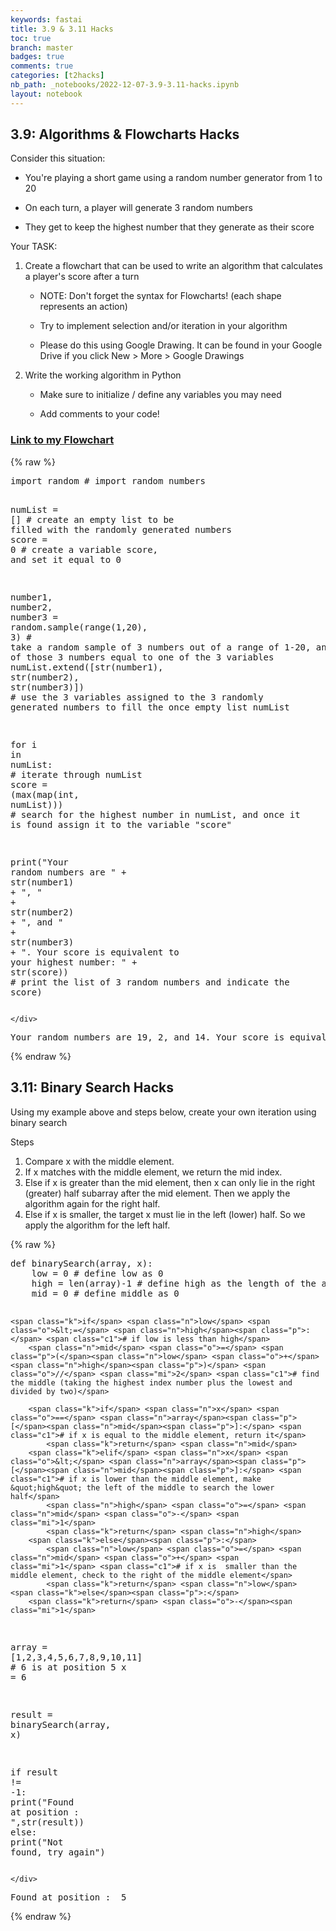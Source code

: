 ```yaml
---
keywords: fastai
title: 3.9 & 3.11 Hacks
toc: true
branch: master
badges: true
comments: true
categories: [t2hacks]
nb_path: _notebooks/2022-12-07-3.9-3.11-hacks.ipynb
layout: notebook
---
```


<!--
#################################################
### THIS FILE WAS AUTOGENERATED! DO NOT EDIT! ###
#################################################
# file to edit: _notebooks/2022-12-07-3.9-3.11-hacks.ipynb
-->

<div class="container" id="notebook-container">
        
<div class="cell border-box-sizing text_cell rendered"><div class="inner_cell">
<div class="text_cell_render border-box-sizing rendered_html">
<h2 id="3.9:-Algorithms-&amp;-Flowcharts-Hacks">3.9: Algorithms &amp; Flowcharts Hacks<a class="anchor-link" href="#3.9:-Algorithms-&amp;-Flowcharts-Hacks"> </a></h2>
</div>
</div>
</div>
<div class="cell border-box-sizing text_cell rendered"><div class="inner_cell">
<div class="text_cell_render border-box-sizing rendered_html">
<p>Consider this situation:</p>
<ul>
<li><p>You're playing a short game using a random number generator from 1 to 20</p>
</li>
<li><p>On each turn, a player will generate 3 random numbers</p>
</li>
<li><p>They get to keep the highest number that they generate as their score</p>
</li>
</ul>
<p>Your TASK:</p>
<ol>
<li><p>Create a flowchart that can be used to write an algorithm that calculates a player's score after a turn</p>
<ul>
<li><p>NOTE: Don't forget the syntax for Flowcharts! (each shape represents an action)</p>
</li>
<li><p>Try to implement selection and/or iteration in your algorithm</p>
</li>
<li><p>Please do this using Google Drawing. It can be found in your Google Drive if you click New &gt; More &gt; Google Drawings</p>
</li>
</ul>
</li>
<li><p>Write the working algorithm in Python</p>
<ul>
<li><p>Make sure to initialize / define any variables you may need</p>
</li>
<li><p>Add comments to your code!</p>
</li>
</ul>
</li>
</ol>

</div>
</div>
</div>
<div class="cell border-box-sizing text_cell rendered"><div class="inner_cell">
<div class="text_cell_render border-box-sizing rendered_html">
<h3 id="Link-to-my-Flowchart"><a href="https://docs.google.com/drawings/d/1y4Ei-VwGvR2APROtu3bDKsvCfOti6hX0b7YotQHz3_Q/edit?usp=sharing">Link to my Flowchart</a><a class="anchor-link" href="#Link-to-my-Flowchart"> </a></h3>
</div>
</div>
</div>
    {% raw %}
    
<div class="cell border-box-sizing code_cell rendered">
<div class="input">

<div class="inner_cell">
    <div class="input_area">
<div class=" highlight hl-ipython3"><pre><span></span><span class="kn">import</span> <span class="nn">random</span> <span class="c1"># import random numbers</span>

<span class="n">numList</span> <span class="o">=</span> <span class="p">[]</span> <span class="c1"># create an empty list to be filled with the randomly generated numbers</span>
<span class="n">score</span> <span class="o">=</span> <span class="mi">0</span> <span class="c1"># create a variable score, and set it equal to 0</span>

<span class="n">number1</span><span class="p">,</span> <span class="n">number2</span><span class="p">,</span> <span class="n">number3</span> <span class="o">=</span> <span class="n">random</span><span class="o">.</span><span class="n">sample</span><span class="p">(</span><span class="nb">range</span><span class="p">(</span><span class="mi">1</span><span class="p">,</span><span class="mi">20</span><span class="p">),</span> <span class="mi">3</span><span class="p">)</span> <span class="c1"># take a random sample of 3 numbers out of a range of 1-20, and set each of those 3 numbers equal to one of the 3 variables</span>
<span class="n">numList</span><span class="o">.</span><span class="n">extend</span><span class="p">([</span><span class="nb">str</span><span class="p">(</span><span class="n">number1</span><span class="p">),</span> <span class="nb">str</span><span class="p">(</span><span class="n">number2</span><span class="p">),</span> <span class="nb">str</span><span class="p">(</span><span class="n">number3</span><span class="p">)])</span> <span class="c1"># use the 3 variables assigned to the 3 randomly generated numbers to fill the once empty list numList</span>

<span class="k">for</span> <span class="n">i</span> <span class="ow">in</span> <span class="n">numList</span><span class="p">:</span> <span class="c1"># iterate through numList</span>
    <span class="n">score</span> <span class="o">=</span> <span class="p">(</span><span class="nb">max</span><span class="p">(</span><span class="nb">map</span><span class="p">(</span><span class="nb">int</span><span class="p">,</span> <span class="n">numList</span><span class="p">)))</span> <span class="c1"># search for the highest number in numList, and once it is found assign it to the variable &quot;score&quot;</span>

<span class="nb">print</span><span class="p">(</span><span class="s2">&quot;Your random numbers are &quot;</span> <span class="o">+</span> <span class="nb">str</span><span class="p">(</span><span class="n">number1</span><span class="p">)</span> <span class="o">+</span> <span class="s2">&quot;, &quot;</span> <span class="o">+</span> <span class="nb">str</span><span class="p">(</span><span class="n">number2</span><span class="p">)</span> <span class="o">+</span> <span class="s2">&quot;, and &quot;</span> <span class="o">+</span> <span class="nb">str</span><span class="p">(</span><span class="n">number3</span><span class="p">)</span> <span class="o">+</span> <span class="s2">&quot;. Your score is equivalent to your highest number: &quot;</span> <span class="o">+</span> <span class="nb">str</span><span class="p">(</span><span class="n">score</span><span class="p">))</span> <span class="c1"># print the list of 3 random numbers and indicate the score)</span>
</pre></div>

    </div>
</div>
</div>

<div class="output_wrapper">
<div class="output">

<div class="output_area">

<div class="output_subarea output_stream output_stdout output_text">
<pre>Your random numbers are 19, 2, and 14. Your score is equivalent to your highest number: 19
</pre>
</div>
</div>

</div>
</div>

</div>
    {% endraw %}

<div class="cell border-box-sizing text_cell rendered"><div class="inner_cell">
<div class="text_cell_render border-box-sizing rendered_html">
<h2 id="3.11:-Binary-Search-Hacks">3.11: Binary Search Hacks<a class="anchor-link" href="#3.11:-Binary-Search-Hacks"> </a></h2><p>Using my example above and steps below, create your own iteration using binary search</p>
<p>Steps</p>
<ol>
<li>Compare x with the middle element.</li>
<li>If x matches with the middle element, we return the mid index.</li>
<li>Else if x is greater than the mid element, then x can only lie in the right (greater) half subarray after the mid element. Then we apply the algorithm again for the right half.</li>
<li>Else if x is smaller, the target x must lie in the left (lower) half. So we apply the algorithm for the left half.</li>
</ol>

</div>
</div>
</div>
    {% raw %}
    
<div class="cell border-box-sizing code_cell rendered">
<div class="input">

<div class="inner_cell">
    <div class="input_area">
<div class=" highlight hl-ipython3"><pre><span></span><span class="k">def</span> <span class="nf">binarySearch</span><span class="p">(</span><span class="n">array</span><span class="p">,</span> <span class="n">x</span><span class="p">):</span>
    <span class="n">low</span> <span class="o">=</span> <span class="mi">0</span> <span class="c1"># define low as 0</span>
    <span class="n">high</span> <span class="o">=</span> <span class="nb">len</span><span class="p">(</span><span class="n">array</span><span class="p">)</span><span class="o">-</span><span class="mi">1</span> <span class="c1"># define high as the length of the array -1</span>
    <span class="n">mid</span> <span class="o">=</span> <span class="mi">0</span> <span class="c1"># define middle as 0</span>

    <span class="k">if</span> <span class="n">low</span> <span class="o">&lt;=</span> <span class="n">high</span><span class="p">:</span> <span class="c1"># if low is less than high</span>
        <span class="n">mid</span> <span class="o">=</span> <span class="p">(</span><span class="n">low</span> <span class="o">+</span> <span class="n">high</span><span class="p">)</span> <span class="o">//</span> <span class="mi">2</span> <span class="c1"># find the middle (taking the highest index number plus the lowest and divided by two)</span>
        
        <span class="k">if</span> <span class="n">x</span> <span class="o">==</span> <span class="n">array</span><span class="p">[</span><span class="n">mid</span><span class="p">]:</span> <span class="c1"># if x is equal to the middle element, return it</span>
            <span class="k">return</span> <span class="n">mid</span>
        <span class="k">elif</span> <span class="n">x</span> <span class="o">&lt;</span> <span class="n">array</span><span class="p">[</span><span class="n">mid</span><span class="p">]:</span> <span class="c1"># if x is lower than the middle element, make &quot;high&quot; the left of the middle to search the lower half</span>
            <span class="n">high</span> <span class="o">=</span> <span class="n">mid</span> <span class="o">-</span> <span class="mi">1</span>
            <span class="k">return</span> <span class="n">high</span>
        <span class="k">else</span><span class="p">:</span>
            <span class="n">low</span> <span class="o">=</span> <span class="n">mid</span> <span class="o">+</span> <span class="mi">1</span> <span class="c1"># if x is  smaller than the middle element, check to the right of the middle element</span>
            <span class="k">return</span> <span class="n">low</span>
    <span class="k">else</span><span class="p">:</span>
        <span class="k">return</span> <span class="o">-</span><span class="mi">1</span> 

<span class="n">array</span> <span class="o">=</span> <span class="p">[</span><span class="mi">1</span><span class="p">,</span><span class="mi">2</span><span class="p">,</span><span class="mi">3</span><span class="p">,</span><span class="mi">4</span><span class="p">,</span><span class="mi">5</span><span class="p">,</span><span class="mi">6</span><span class="p">,</span><span class="mi">7</span><span class="p">,</span><span class="mi">8</span><span class="p">,</span><span class="mi">9</span><span class="p">,</span><span class="mi">10</span><span class="p">,</span><span class="mi">11</span><span class="p">]</span> <span class="c1"># 6 is at position 5</span>
<span class="n">x</span> <span class="o">=</span> <span class="mi">6</span>

<span class="n">result</span> <span class="o">=</span> <span class="n">binarySearch</span><span class="p">(</span><span class="n">array</span><span class="p">,</span> <span class="n">x</span><span class="p">)</span>

<span class="k">if</span> <span class="n">result</span> <span class="o">!=</span> <span class="o">-</span><span class="mi">1</span><span class="p">:</span>
    <span class="nb">print</span><span class="p">(</span><span class="s2">&quot;Found at position : &quot;</span><span class="p">,</span><span class="nb">str</span><span class="p">(</span><span class="n">result</span><span class="p">))</span>
<span class="k">else</span><span class="p">:</span>
    <span class="nb">print</span><span class="p">(</span><span class="s2">&quot;Not found, try again&quot;</span><span class="p">)</span>
</pre></div>

    </div>
</div>
</div>

<div class="output_wrapper">
<div class="output">

<div class="output_area">

<div class="output_subarea output_stream output_stdout output_text">
<pre>Found at position :  5
</pre>
</div>
</div>

</div>
</div>

</div>
    {% endraw %}

</div>
 

